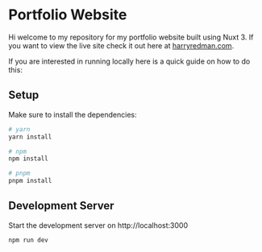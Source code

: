 # Portfolio Website

Hi welcome to my repository for my portfolio website built using Nuxt 3. If you want to view the live site check it out here at [harryredman.com](https://www.harryredman.com).

If you are interested in running locally here is a quick guide on how to do this:

## Setup

Make sure to install the dependencies:

```bash
# yarn
yarn install

# npm
npm install

# pnpm
pnpm install
```

## Development Server

Start the development server on http://localhost:3000

```bash
npm run dev
```
